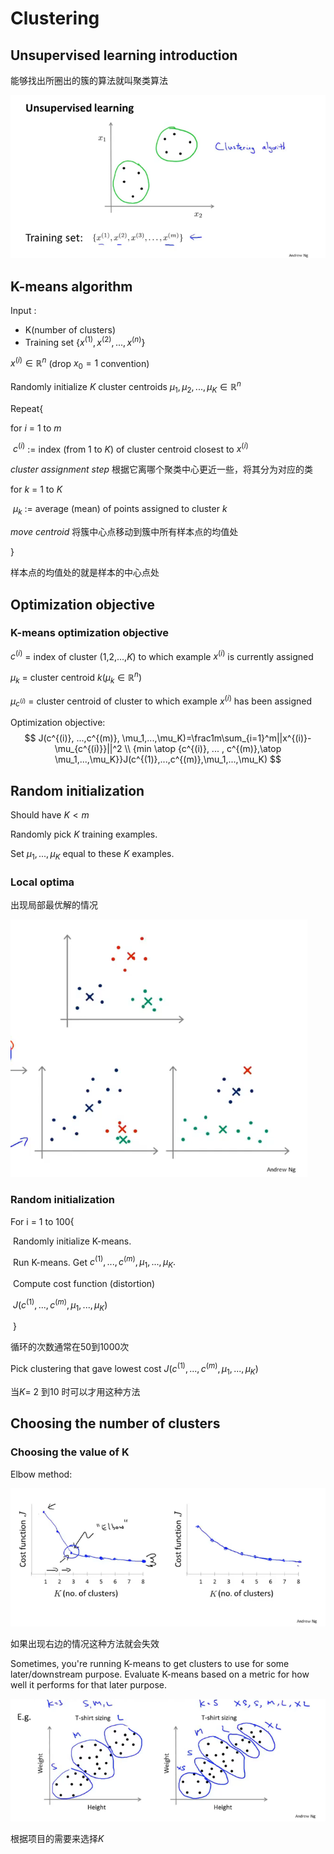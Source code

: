 # Clustering

## Unsupervised learning introduction

能够找出所圈出的簇的算法就叫聚类算法

![image-20220425174142071](assets/image-20220425174142071.png)

## K-means algorithm

Input :

- K(number of clusters)
- Training set $\{x^{(1)},x^{(2)},...,x^{(n)}\}$

$x^{(i)}\in\mathbb{R}^n$ (drop $x_0=1$ convention)

Randomly initialize $K$ cluster centroids $\mu_1,\mu_2,...,\mu_K\in\mathbb{R}^n$

Repeat{

for $i$ = 1 to $m$

​	$c^{(i)}$ := index (from 1 to $K$) of cluster centroid closest to $x^{(i)}$ 

*cluster assignment step* 根据它离哪个聚类中心更近一些，将其分为对应的类

for $k$ = 1 to $K$

​	$\mu_k$ := average (mean) of points assigned to cluster $k$ 

*move centroid* 将簇中心点移动到簇中所有样本点的均值处

}

样本点的均值处的就是样本的中心点处

## Optimization objective

### K-means optimization objective

$c^{(i)}$ = index of cluster (1,2,...,$K$) to which example $x^{(i)}$ is currently assigned

$\mu_k$ = cluster centroid $k(\mu_k\in\mathbb{R}^n)$

$\mu_{c^{(i)}}$ = cluster centroid of cluster to which example $x^{(i)}$ has been assigned

Optimization objective:
$$
J(c^{(i)}, ...,c^{(m)}, \mu_1,...,\mu_K)=\frac1m\sum_{i=1}^m||x^{(i)}-\mu_{c^{(i)}}||^2 \\
{min \atop {c^{(i)}, ... , c^{(m)},\atop \mu_1,...,\mu_K}}J(c^{(1)},...,c^{(m)},\mu_1,...,\mu_K)
$$

## Random initialization

Should have $K < m$

Randomly pick $K$ training examples.

Set $\mu_1,...,\mu_K$ equal to these $K$ examples.

### Local optima

出现局部最优解的情况

![image-20220425190048194](assets/image-20220425190048194.png)

### Random initialization

For i = 1 to 100{

​	Randomly initialize K-means.

​	Run K-means. Get $c^{(1)},...,c^{(m)},\mu_1,...,\mu_K.$

​	Compute cost function (distortion)

​		$J(c^{(1)},...,c^{(m)},\mu_1,...,\mu_K)$

​	}

循环的次数通常在50到1000次

Pick clustering that gave lowest cost $J(c^{(1)},...,c^{(m)},\mu_1,...,\mu_K)$

当$K=$ 2 到10 时可以才用这种方法

## Choosing the number of clusters

### Choosing the value of K

Elbow method:

![image-20220425191047767](assets/image-20220425191047767.png)

如果出现右边的情况这种方法就会失效

Sometimes, you're running K-means to get clusters to use for some later/downstream purpose. Evaluate K-means based on a metric for how well it performs for that later purpose.

![image-20220425191310874](assets/image-20220425191310874.png)

根据项目的需要来选择$K$

